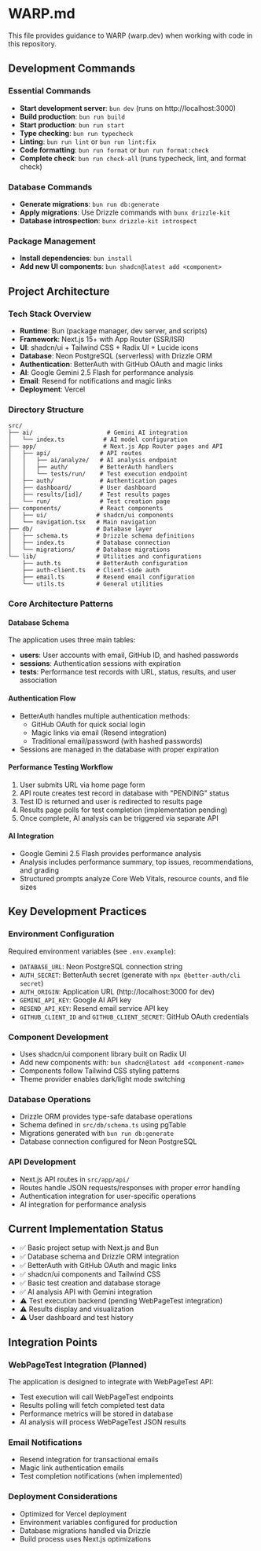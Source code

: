 # WARP.md

This file provides guidance to WARP (warp.dev) when working with code in this repository.

## Development Commands

### Essential Commands

- **Start development server**: `bun dev` (runs on http://localhost:3000)
- **Build production**: `bun run build`
- **Start production**: `bun run start`
- **Type checking**: `bun run typecheck`
- **Linting**: `bun run lint` or `bun run lint:fix`
- **Code formatting**: `bun run format` or `bun run format:check`
- **Complete check**: `bun run check-all` (runs typecheck, lint, and format check)

### Database Commands

- **Generate migrations**: `bun run db:generate`
- **Apply migrations**: Use Drizzle commands with `bunx drizzle-kit`
- **Database introspection**: `bunx drizzle-kit introspect`

### Package Management

- **Install dependencies**: `bun install`
- **Add new UI components**: `bun shadcn@latest add <component>`

## Project Architecture

### Tech Stack Overview

- **Runtime**: Bun (package manager, dev server, and scripts)
- **Framework**: Next.js 15+ with App Router (SSR/ISR)
- **UI**: shadcn/ui + Tailwind CSS + Radix UI + Lucide icons
- **Database**: Neon PostgreSQL (serverless) with Drizzle ORM
- **Authentication**: BetterAuth with GitHub OAuth and magic links
- **AI**: Google Gemini 2.5 Flash for performance analysis
- **Email**: Resend for notifications and magic links
- **Deployment**: Vercel

### Directory Structure

```
src/
├── ai/                     # Gemini AI integration
│   └── index.ts           # AI model configuration
├── app/                   # Next.js App Router pages and API
│   ├── api/              # API routes
│   │   ├── ai/analyze/   # AI analysis endpoint
│   │   ├── auth/         # BetterAuth handlers
│   │   └── tests/run/    # Test execution endpoint
│   ├── auth/             # Authentication pages
│   ├── dashboard/        # User dashboard
│   ├── results/[id]/     # Test results pages
│   └── run/              # Test creation page
├── components/           # React components
│   ├── ui/              # shadcn/ui components
│   └── navigation.tsx   # Main navigation
├── db/                  # Database layer
│   ├── schema.ts        # Drizzle schema definitions
│   ├── index.ts         # Database connection
│   └── migrations/      # Database migrations
└── lib/                 # Utilities and configurations
    ├── auth.ts          # BetterAuth configuration
    ├── auth-client.ts   # Client-side auth
    ├── email.ts         # Resend email configuration
    └── utils.ts         # General utilities
```

### Core Architecture Patterns

#### Database Schema

The application uses three main tables:

- **users**: User accounts with email, GitHub ID, and hashed passwords
- **sessions**: Authentication sessions with expiration
- **tests**: Performance test records with URL, status, results, and user association

#### Authentication Flow

- BetterAuth handles multiple authentication methods:
  - GitHub OAuth for quick social login
  - Magic links via email (Resend integration)
  - Traditional email/password (with hashed passwords)
- Sessions are managed in the database with proper expiration

#### Performance Testing Workflow

1. User submits URL via home page form
2. API route creates test record in database with "PENDING" status
3. Test ID is returned and user is redirected to results page
4. Results page polls for test completion (implementation pending)
5. Once complete, AI analysis can be triggered via separate API

#### AI Integration

- Google Gemini 2.5 Flash provides performance analysis
- Analysis includes performance summary, top issues, recommendations, and grading
- Structured prompts analyze Core Web Vitals, resource counts, and file sizes

## Key Development Practices

### Environment Configuration

Required environment variables (see `.env.example`):

- `DATABASE_URL`: Neon PostgreSQL connection string
- `AUTH_SECRET`: BetterAuth secret (generate with `npx @better-auth/cli secret`)
- `AUTH_ORIGIN`: Application URL (http://localhost:3000 for dev)
- `GEMINI_API_KEY`: Google AI API key
- `RESEND_API_KEY`: Resend email service API key
- `GITHUB_CLIENT_ID` and `GITHUB_CLIENT_SECRET`: GitHub OAuth credentials

### Component Development

- Uses shadcn/ui component library built on Radix UI
- Add new components with: `bun shadcn@latest add <component-name>`
- Components follow Tailwind CSS styling patterns
- Theme provider enables dark/light mode switching

### Database Operations

- Drizzle ORM provides type-safe database operations
- Schema defined in `src/db/schema.ts` using pgTable
- Migrations generated with `bun run db:generate`
- Database connection configured for Neon PostgreSQL

### API Development

- Next.js API routes in `src/app/api/`
- Routes handle JSON requests/responses with proper error handling
- Authentication integration for user-specific operations
- AI integration for performance analysis

## Current Implementation Status

- ✅ Basic project setup with Next.js and Bun
- ✅ Database schema and Drizzle ORM integration
- ✅ BetterAuth with GitHub OAuth and magic links
- ✅ shadcn/ui components and Tailwind CSS
- ✅ Basic test creation and database storage
- ✅ AI analysis API with Gemini integration
- ⚠️ Test execution backend (pending WebPageTest integration)
- ⚠️ Results display and visualization
- ⚠️ User dashboard and test history

## Integration Points

### WebPageTest Integration (Planned)

The application is designed to integrate with WebPageTest API:

- Test execution will call WebPageTest endpoints
- Results polling will fetch completed test data
- Performance metrics will be stored in database
- AI analysis will process WebPageTest JSON results

### Email Notifications

- Resend integration for transactional emails
- Magic link authentication emails
- Test completion notifications (when implemented)

### Deployment Considerations

- Optimized for Vercel deployment
- Environment variables configured for production
- Database migrations handled via Drizzle
- Build process uses Next.js optimizations
